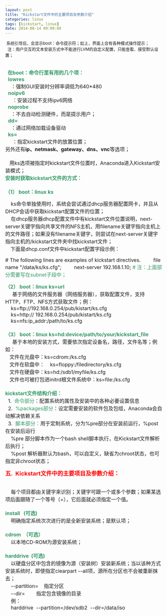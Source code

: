 ```yaml
---
layout: post
title: "Kickstart文件中的主要项目及参数介绍"
categories: linux
tags: [kickstart, linux]
date: 2014-08-14 09:09:09
---
```


<div id="cnblogs_post_body"><p><span size="3" style="font-size: small;">&nbsp;系统引导后，会显示boot：命令提示符；如上，界面上会有各种模式操作提示；<br>&nbsp; 注：用户交互的文本安装方式中不能进行LVM的自定义配置，只能查看、接受默认设置；</span></p>
<p><span style="font-size: 16px;"><br><span style="color: #339966;"><strong>&nbsp; 在boot：命令行里有用的几个项：</strong></span><br>&nbsp; <strong><span style="color: #339966;">lowres</span></strong><br>&nbsp;&nbsp;&nbsp; ：强制GUI安装时分辨率调低为640*480<br>&nbsp; <strong><span style="color: #339966;">noipv6</span></strong><br>&nbsp;&nbsp;&nbsp;&nbsp; ：安装过程不支持ipv6网络<br>&nbsp; <strong><span style="color: #339966;">noprobe</span></strong><br>&nbsp;&nbsp;&nbsp; ：不去自动检测硬件，而是提示用户；<br>&nbsp; <strong><span style="color: #339966;">dd=</span></strong><br>&nbsp;&nbsp;&nbsp; ：通过网络加载设备驱动<br>&nbsp; <strong><span style="color: #339966;">ks=</span></strong><br>&nbsp;&nbsp;&nbsp;&nbsp; ：指定kickstart文件的放置位置；<br>另外还有<strong>ip、netmask、gateway、dns、vnc</strong>等选项；<br><br>&nbsp;&nbsp; 用ks选项被指定时kickstart文件位置时，Anaconda进入Kickstart安装模式；<br><strong><span style="color: #339966;">安装时获取kickstart文件的方式：</span></strong><br><br><strong><span style="color: #339966;">（1） boot：linux ks</span></strong></span></p>
<p><span style="font-size: 16px;">&nbsp;&nbsp;&nbsp; ks命令单独使用时，系统会尝试通过dhcp服务器配置网卡，并且从DHCP会话中获取kickstart配置文件的位置；<br>&nbsp;&nbsp;&nbsp; 在dhcp服务器dhcp配置文件中有kickstart文件位置说明，next-server关键字指向共享文件的NFS主机，用filename关键字指向主机上的文件路径；如果没有filename关键字，则尝试在next-server关键字指向主机的/kickstart文件夹中找kickstart文件；<br>&nbsp;</span><strong><span style="font-size: 16px;">&nbsp;&nbsp;</span></strong><span style="font-size: 16px;"> 下面是dhcp.conf文件中kickstart配置字段示例：</span></p>
<p><span style="font-size: 16px;"><span>#&nbsp;The&nbsp;following&nbsp;lines&nbsp;are&nbsp;examples&nbsp;of&nbsp;kickstart&nbsp;directives.</span>&nbsp;</span><span style="font-size: 16px;">&nbsp;&nbsp;&nbsp;&nbsp;&nbsp;&nbsp;&nbsp;&nbsp;filename&nbsp;<span>"/data/ks/ks.cfg"</span>;&nbsp;</span><span style="font-size: 16px;">&nbsp;&nbsp;&nbsp;&nbsp;&nbsp;&nbsp;&nbsp;&nbsp;next-server&nbsp;192.168.1.10;&nbsp;</span><span style="color: #339966;"><span style="font-size: 16px;"># 注：上面部分需要写在subnet子段中；</span></span>&nbsp;</p>
<p><strong><span style="color: #339966;"><span style="font-size: 16px;">（2） boot：linux ks=url</span></span></strong><span style="font-size: 16px;"><br>&nbsp; &nbsp;&nbsp; 基于网络的文件服务器（网络服务器），获取配置文件，支持HTTP、FTP、NFS方式获取文件；例：<br>&nbsp;&nbsp;&nbsp; ks=ftp://192.168.0.254/pub/kistart/ks.cfg<br>&nbsp;&nbsp;&nbsp; ks=http:// 192.168.0.254/pub/kistart/ks.cfg<br>&nbsp;&nbsp;&nbsp; ks=nfs:ip_addr:/path/to/ks.cfg<br><br><strong><span style="color: #339966;">（3） boot：linux ks=hd:device/path/to/your/kickstart_file</span></strong><br>&nbsp;&nbsp; &nbsp; 基于本地的安装方式，需要依次指定设备名，路径，文件名等；例如：&nbsp;&nbsp;&nbsp; <br>&nbsp;&nbsp; 文件在光盘中：ks=cdrom:/ks.cfg<br>&nbsp;&nbsp; 文件在软盘中：&nbsp;&nbsp;&nbsp; ks=floppy:/filedirectory/ks.cfg<br>&nbsp;&nbsp; 文件在硬盘中：ks=hd:/sdb1/myfile/ks.cfg<br>&nbsp;&nbsp; 文件也可被打包进initrd根文件系统中：ks=file:/ks.cfg<br><br><span style="color: #339966;"><strong>kickstart文件结构介绍：</strong></span><br>&nbsp; 1.&nbsp;<span style="color: #339966;"> 命令部分</span>：配置系统的属性及安装中的各种必要设置信息<br>&nbsp; 2.&nbsp;<span style="color: #339966;"> %packages部分</span>：设定需要安装的软件包及包组，Anaconda会自动解决依赖关系<br>&nbsp; 3.&nbsp;<span style="color: #339966;"> 脚本部分：</span>用于定制系统，分为%pre部分在安装前运行，%post在安装后运行<br>&nbsp; &nbsp; %pre 部分脚本作为一个bash shell脚本执行，在Kickstart文件解析后执行；<br>&nbsp; &nbsp; %post 解析器默认为bash，可以自定义，缺省为chroot状态，也可指定非chroot状态；<br></span></p>
<p><span style="color: #ff0000;"><span style="font-size: 18px;"><span><strong>五.&nbsp; Kickstart文件中的主要项目及参数介绍：</strong></span></span></span></p>
<p><span style="font-size: 16px;"><br>&nbsp;&nbsp;&nbsp; 每个项目都由关键字来识别；关键字可跟一个或多个参数；如果某选项后面跟随了一个等号（=），它后面就必须指定一个值。<br><br><strong><span style="color: #339966;">install &nbsp; (可选)</span></strong><br>&nbsp;&nbsp;&nbsp; 明确指定系统次次进行的是全新安装系统；是默认项；<br><br><strong><span style="color: #339966;">cdrom&nbsp; （可选）</span></strong><br>&nbsp;&nbsp;&nbsp; 以本地CD-ROM为源安装系统；<br><br><strong><span style="color: #339966;">harddrive&nbsp; (可选)</span></strong><br>&nbsp;&nbsp;&nbsp; 以硬盘分区中包含的镜像为源（安装树）安装新系统；当以该种方式安装系统时，即使指定clearpart --all项，源所在分区也不会被重新抹去；<br>&nbsp;&nbsp;&nbsp; --partition=&nbsp;&nbsp;&nbsp; 指定分区<br>&nbsp;&nbsp;&nbsp; --dir=&nbsp;&nbsp;&nbsp; &nbsp;&nbsp;&nbsp; 指定包含镜像的目录<br>&nbsp;&nbsp;&nbsp; 例：<br>&nbsp;&nbsp;&nbsp; harddrive&nbsp; --partition=/dev/sdb2&nbsp; --dir=/data/iso<br></span></p></div>

